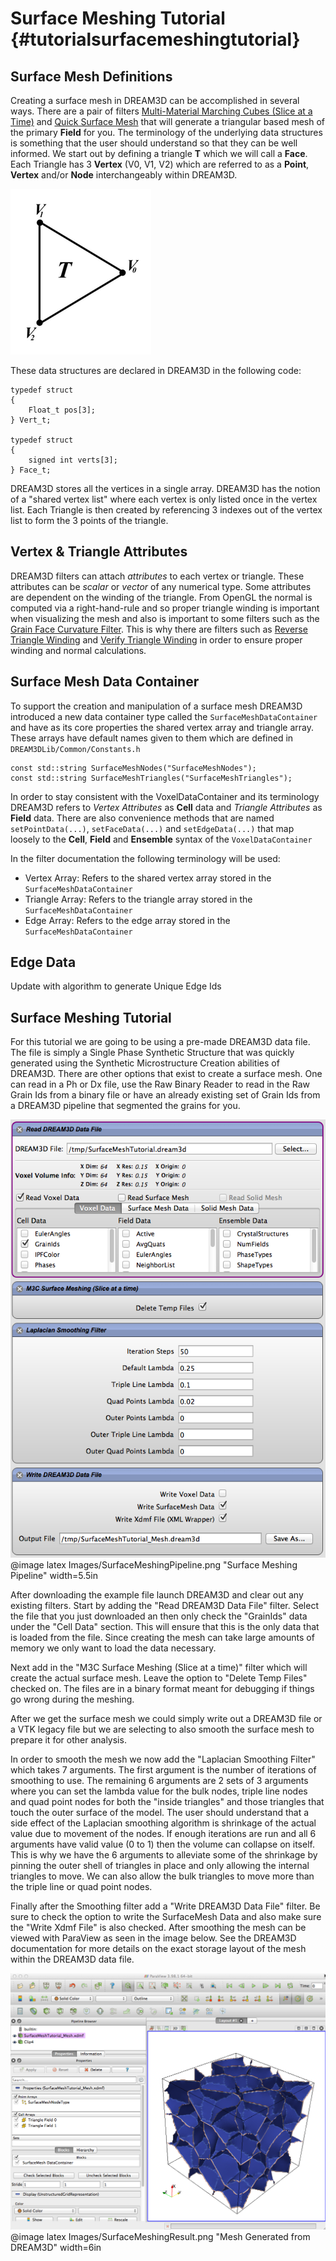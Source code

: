 Surface Meshing Tutorial {#tutorialsurfacemeshingtutorial}
========

## Surface Mesh Definitions
Creating a surface mesh in DREAM3D can be accomplished in several ways. There are a pair of filters [Multi-Material Marching Cubes (Slice at a Time)](#m3cslicebyslice) and [Quick Surface Mesh](#quicksurfacemesh) that will generate a triangular based mesh of the primary **Field** for you. The terminology of the underlying data structures is something that the user should understand so that they can be well informed. We start out by defining a triangle **T**  which we will call a  **Face**. Each Triangle has 3 **Vertex** (V0, V1, V2) which are  referred to as a **Point**, **Vertex** and/or **Node** interchangeably within DREAM3D.

![Triangle/Face](Images/TriangleSmall.png)

These data structures are declared in DREAM3D in the following code:

    typedef struct
    {
        Float_t pos[3];
    } Vert_t;

    typedef struct
    {
        signed int verts[3];
    } Face_t;

DREAM3D stores all the vertices in a single array. DREAM3D has the notion of a "shared vertex list" where each vertex is only listed once in the vertex list. Each Triangle is then created by referencing 3 indexes out of the vertex list to form the 3 points of the triangle.

## Vertex & Triangle Attributes
DREAM3D filters can attach _attributes_ to each vertex or triangle. These attributes can be _scalar_ or _vector_ of any numerical type. Some attributes are dependent on the winding of the triangle. From OpenGL the normal is computed via a right-hand-rule and so proper triangle winding is important when visualizing the mesh and also is important to some filters such as the [Grain Face Curvature Filter](#grainfacecurvaturefilter). This is why there are filters such as [Reverse Triangle Winding](#reversetrianglewinding) and [Verify Triangle Winding](#verifytrianglewinding) in order to ensure proper winding and normal calculations.

## Surface Mesh Data Container
To support the creation and manipulation of a surface mesh DREAM3D introduced a new data container type called the ``SurfaceMeshDataContainer`` and have as its core properties the shared vertex array and triangle array. These arrays have default names given to them which are defined in ``DREAM3DLib/Common/Constants.h``

    const std::string SurfaceMeshNodes("SurfaceMeshNodes");
    const std::string SurfaceMeshTriangles("SurfaceMeshTriangles");

In order to stay consistent with the VoxelDataContainer and its terminology DREAM3D refers to _Vertex Attributes_ as **Cell** data and _Triangle Attributes_ as **Field** data. There are also convenience methods that are named ``setPointData(...)``, ``setFaceData(...)`` and ``setEdgeData(...)`` that map loosely to the **Cell**, **Field** and **Ensemble** syntax of the ``VoxelDataContainer``

In the filter documentation the following terminology will be used:

+ Vertex Array: Refers to the shared vertex array stored in the ``SurfaceMeshDataContainer``
+ Triangle Array:  Refers to the triangle array stored in the ``SurfaceMeshDataContainer``
+ Edge Array: Refers to the edge array stored in the ``SurfaceMeshDataContainer``


## Edge Data
 Update with algorithm to generate Unique Edge Ids


## Surface Meshing Tutorial
For this tutorial we are going to be using a pre-made DREAM3D data file. The file is simply a Single Phase Synthetic Structure that was quickly generated using the Synthetic Microstructure Creation abilities of DREAM3D. There are other options that exist to create a surface mesh. One can read in a Ph or Dx file, use the Raw Binary Reader to read in the Raw Grain Ids from a binary file or have an already existing set of Grain Ids from a DREAM3D pipeline that segmented the grains for you.

![Surface Meshing Pipeline](Images/SurfaceMeshingPipeline.png)
@image latex Images/SurfaceMeshingPipeline.png "Surface Meshing Pipeline" width=5.5in


After downloading the example file launch DREAM3D and clear out any existing filters. Start by adding the "Read DREAM3D Data File" filter. Select the file that you just downloaded an then only check the "GrainIds" data under the "Cell Data" section. This will ensure that this is the only data that is loaded from the file. Since creating the mesh can take large amounts of memory we only want to load the data necessary. 

Next add in the "M3C Surface Meshing (Slice at a time)" filter which will create the actual surface mesh. Leave the option to "Delete Temp Files" checked on. The files are in a binary format meant for debugging if things go wrong during the meshing.

After we get the surface mesh we could simply write out a DREAM3D file or a VTK legacy file but we are selecting to also smooth the surface mesh to prepare it for other analysis.

In order to smooth the mesh we now add the "Laplacian Smoothing Filter" which takes 7 arguments. The first argument is the number of iterations of smoothing to use. The remaining 6 arguments are 2 sets of 3 arguments where you can set the lambda value for the bulk nodes, triple line nodes and quad point nodes for both the "inside triangles" and those triangles that touch the outer surface of the model. The user should understand that a side effect of the Laplacian smoothing algorithm is shrinkage of the actual value due to movement of the nodes. If enough iterations are run and all 6 arguments have valid value (0 to 1) then the volume can collapse on itself. This is why we have the 6 arguments to alleviate some of the shrinkage by pinning the outer shell of triangles in place and only allowing the internal triangles to move. We can also allow the bulk triangles to move more than the triple line or quad point nodes.

Finally after the Smoothing filter add a "Write DREAM3D Data File" filter. Be sure to check the option to write the SurfaceMesh Data and also make sure the "Write Xdmf File" is also checked. After smoothing the mesh can be viewed with ParaView as seen in the image below. See the DREAM3D documentation for more details on the exact storage layout of the mesh within the DREAM3D data file.

![Surface Meshing Resulting Mesh](Images/SurfaceMeshingResult.png)
@image latex Images/SurfaceMeshingResult.png "Mesh Generated from DREAM3D" width=6in
